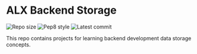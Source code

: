 # ALX Backend Storage

![Repo size](https://img.shields.io/github/repo-size/AsuweRich/alx-backend-storage)
![Pep8 style](https://img.shields.io/badge/PEP8-style%20guide-purple?style=round-square)
![Latest commit](https://img.shields.io/github/last-commit/AsuweRich/alx-backend-storage/main?style=round-square)

This repo contains projects for learning backend development data storage concepts.
